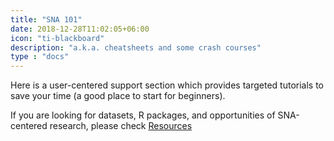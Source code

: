 ```yaml
---
title: "SNA 101"
date: 2018-12-28T11:02:05+06:00
icon: "ti-blackboard"
description: "a.k.a. cheatsheets and some crash courses"
type : "docs"
---
```


Here is a user-centered support section which provides targeted tutorials to save your time (a good place to start for beginners).

If you are looking for datasets, R packages, and opportunities of SNA-centered research, please check [Resources](https://snalab.netlify.app/resources/)
